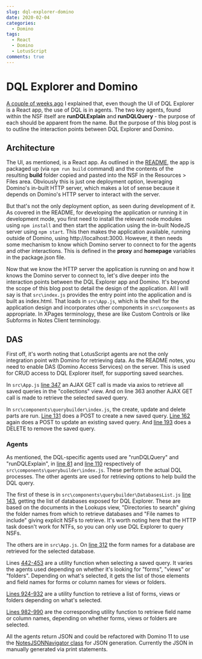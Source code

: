 ```yaml
---
slug: dql-explorer-domino
date: 2020-02-04
categories:
  - Domino
tags: 
  - React
  - Domino
  - LotusScript
comments: true
---
```

# DQL Explorer and Domino

[A couple of weeks ago](./2020-01-21-dql-what-is-it-good-for.md) I explained that, even though the UI of DQL Explorer is a React app, the use of DQL is in agents. The two key agents, found within the NSF itself are **runDQLExplain** and **runDQLQuery** - the purpose of each should be apparent from the name. But the purpose of this blog post is to outline the interaction points between DQL Explorer and Domino.

<!-- more -->

## Architecture

The UI, as mentioned, is a React app. As outlined in the [README](https://github.com/icstechsales/dql-explorer), the app is packaged up (via `npm run build` command) and the contents of the resulting **build** folder copied and pasted into the NSF in the Resources > Files area. Obviously this is just one deployment option, leveraging Domino's in-built HTTP server, which makes a lot of sense because it depends on Domino's HTTP server to interact with the server.

But that's not the only deployment option, as seen during development of it. As covered in the README, for developing the application or running it in development mode, you first need to install the relevant node modules using `npm install` and then start the application using the in-built NodeJS server using `npm start`. This then makes the application available, running outside of Domino, using http://localhost:3000. However, it then needs some mechanism to know which Domino server to connect to for the agents and other interactions. This is defined in the **proxy** and **homepage** variables in the package.json file.

Now that we know the HTTP server the application is running on and how it knows the Domino server to connect to, let's dive deeper into the interaction points between the DQL Explorer app and Domino. It's beyond the scope of this blog post to detail the design of the application. All I will say is that `src\index.js` provides the entry point into the application and is built as index.html. That loads in `src\App.js`, which is the shell for the application design and incorporates other components in `src\components` as appropriate. In XPages terminology, these are like Custom Controls or like Subforms in Notes Client terminology.

## DAS

First off, it's worth noting that LotusScript agents are not the only integration point with Domino for retrieving data. As the README notes, you need to enable DAS (Domino Access Services) on the server. This is used for CRUD access to DQL Explorer itself, for supporting saved searches.

In `src\App.js` [line 347](https://github.com/icstechsales/dql-explorer/blob/master/src/App.js#L347) an AJAX GET call is made via axios to retrieve all saved queries in the "collections" view. And on line 363 another AJAX GET call is made to retrieve the selected saved query.

In `src\components\querybuilder\index.js`, the create, update and delete parts are run. [Line 131](https://github.com/icstechsales/dql-explorer/blob/master/src/components/querybuilder/index.js#L131) does a POST to create a new saved query. [Line 162](https://github.com/icstechsales/dql-explorer/blob/master/src/components/querybuilder/index.js#L162) again does a POST to update an existing saved query. And [line 193](https://github.com/icstechsales/dql-explorer/blob/master/src/components/querybuilder/index.js#L193) does a DELETE to remove the saved query.

### Agents

As mentioned, the DQL-specific agents used are "runDQLQuery" and "runDQLExplain", in [line 81](https://github.com/icstechsales/dql-explorer/blob/master/src/components/querybuilder/index.js#L81) and [line 110](https://github.com/icstechsales/dql-explorer/blob/master/src/components/querybuilder/index.js#L110) respectively of `src\components\querybuilder\index.js`. These perform the actual DQL processes. The other agents are used for retrieving options to help build the DQL query.

The first of these is in `src\components\querybuilder\DatabasesList.js` [line 143](https://github.com/icstechsales/dql-explorer/blob/master/src/components/DatabasesList.js#L143), getting the list of databases exposed for DQL Explorer. These are based on the documents in the Lookups view, "Directories to search" giving the folder names from which to retrieve databases and "File names to include" giving explicit NSFs to retrieve. It's worth noting here that the HTTP task doesn't work for NTFs, so you can only use DQL Explorer to query NSFs.

The others are in `src\App.js`. On [line 312](https://github.com/icstechsales/dql-explorer/blob/master/src/App.js#L312) the form names for a database are retrieved for the selected database.

Lines [442-453](https://github.com/icstechsales/dql-explorer/blob/master/src/App.js#L442) are a utility function when selecting a saved query. It varies the agents used depending on whether it's looking for "forms", "views" or "folders". Depending on what's selected, it gets the list of those elements and field names for forms or column names for views or folders.

[Lines 924-932](https://github.com/icstechsales/dql-explorer/blob/master/src/App.js#L924) are a utility function to retrieve a list of forms, views or folders depending on what's selected.

[Lines 982-990](https://github.com/icstechsales/dql-explorer/blob/master/src/App.js#L982) are the corresponding utility function to retrieve field name or column names, depending on whether forms, views or folders are selected.

All the agents return JSON and could be refactored with Domino 11 to use the [NotesJSONNavigator class](https://help.hcltechsw.com/dom_designer/11.0.0/appdev/builds/H_NOTESJSONNAVIGATOR_CLASS.html) for JSON generation. Currently the JSON in manually generated via print statements.